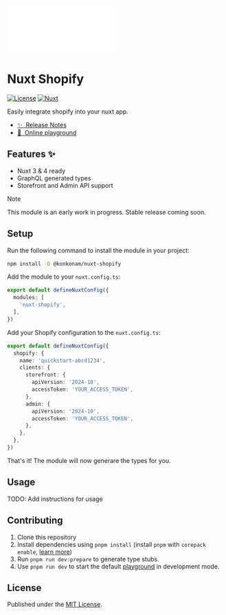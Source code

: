 ![nuxt-shopify](https://raw.githubusercontent.com/konkonam/nuxt-shopify/refs/heads/main/docs/.vitepress/assets/img/logo-small.png)

# Nuxt Shopify

[![License][license-src]][license-href]
[![Nuxt][nuxt-src]][nuxt-href]

Easily integrate shopify into your nuxt app.

- [✨ &nbsp;Release Notes](https://github.com/konkonam/nuxt-shopify/tree/main/CHANGELOG.md)
- [🏀 &nbsp;Online playground](https://stackblitz.com/github/konkonam/nuxt-shopify?file=playgrounds%2Fplayground%2Fnuxt.config.ts)

## Features ✨

- Nuxt 3 & 4 ready
- GraphQL generated types
- Storefront and Admin API support

> [!NOTE]
> This module is an early work in progress. Stable release coming soon.

## Setup

Run the following command to install the module in your project:

```bash
npm install -D @konkonam/nuxt-shopify
```

Add the module to your `nuxt.config.ts`:

```ts
export default defineNuxtConfig({
  modules: [
    'nuxt-shopify',
  ],
})
```

Add your Shopify configuration to the `nuxt.config.ts`:

```ts
export default defineNuxtConfig({
  shopify: {
    name: 'quickstart-abcd1234',
    clients: {
      storefront: {
        apiVersion: '2024-10',
        accessToken: 'YOUR_ACCESS_TOKEN',
      },
      admin: {
        apiVersion: '2024-10',
        accessToken: 'YOUR_ACCESS_TOKEN',
      },
    },
  },
})
```

That's it! The module will now generare the types for you. 

## Usage

TODO: Add instructions for usage

## Contributing

1. Clone this repository
2. Install dependencies using `pnpm install` (install `pnpm` with `corepack enable`, [learn more](https://pnpm.io/installation#using-corepack))
3. Run `pnpm run dev:prepare` to generate type stubs.
4. Use `pnpm run dev` to start the default [playground](https://github.com/konkonam/nuxt-shopify/tree/main/playgrounds/playground) in development mode.

## License

Published under the [MIT License](https://github.com/konkonam/nuxt-shopify/tree/main/LICENSE).

[license-src]: https://img.shields.io/github/license/konkonam/nuxt-shopify.svg?style=flat&colorA=18181B&colorB=28CF8D
[license-href]: https://github.com/konkonam/nuxt-shopify/tree/main/LICENSE

[nuxt-src]: https://img.shields.io/badge/Nuxt-18181B?logo=nuxt.js
[nuxt-href]: https://nuxt.com